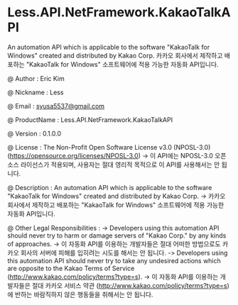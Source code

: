 # Less.API.NetFramework.KakaoTalkAPI
An automation API which is applicable to the software "KakaoTalk for Windows" created and distributed by Kakao Corp.
카카오 회사에서 제작하고 배포하는 "KakaoTalk for Windows" 소프트웨어에 적용 가능한 자동화 API입니다.

@ Author : Eric Kim

@ Nickname : Less

@ Email : syusa5537@gmail.com

@ ProductName : Less.API.NetFramework.KakaoTalkAPI

@ Version : 0.1.0.0

@ License : The Non-Profit Open Software License v3.0 (NPOSL-3.0) (https://opensource.org/licenses/NPOSL-3.0)
-> 이 API에는 NPOSL-3.0 오픈소스 라이선스가 적용되며, 사용자는 절대 영리적 목적으로 이 API를 사용해서는 안 됩니다.

@ Description : An automation API which is applicable to the software "KakaoTalk for Windows" created and distributed by Kakao Corp.
-> 카카오 회사에서 제작하고 배포하는 "KakaoTalk for Windows" 소프트웨어에 적용 가능한 자동화 API입니다.

@ Other Legal Responsibilities :
-> Developers using this automation API should never try to harm or damage servers of "Kakao Corp." by any kinds of approaches.
-> 이 자동화 API를 이용하는 개발자들은 절대 어떠한 방법으로도 카카오 회사의 서버에 피해를 입히려는 시도를 해서는 안 됩니다.
-> Developers using this automation API should never try to take any undesired actions which are opposite to the Kakao Terms of Service (http://www.kakao.com/policy/terms?type=s).
-> 이 자동화 API를 이용하는 개발자들은 절대 카카오 서비스 약관 (http://www.kakao.com/policy/terms?type=s)에 반하는 바람직하지 않은 행동들을 취해서는 안 됩니다.
